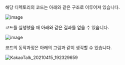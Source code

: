 



해당 디렉토리의 코드는 아래와 같은 구조로 이루어져 있습니다.

![image](https://user-images.githubusercontent.com/29828988/114857587-64602a80-9e23-11eb-999f-a4ac12a7476f.png)

코드를 실행했을 때 아래와 같은 결과를 얻을 수 있습니다.

![image](https://user-images.githubusercontent.com/29828988/114858323-4941ea80-9e24-11eb-898b-1c1f574067ea.png)

코드의 동작과정은 아래의 그림과 같이 생각할 수 있습니다.

![KakaoTalk_20210415_192329659](https://user-images.githubusercontent.com/29828988/114855053-74c2d600-9e20-11eb-88be-d725e7f2fca9.jpg)

